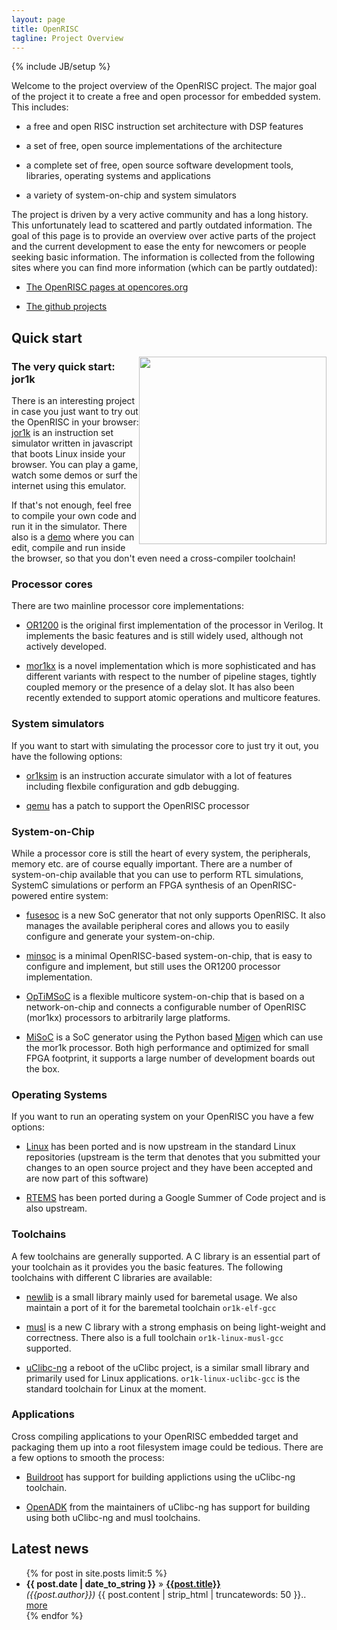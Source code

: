 ```yaml
---
layout: page
title: OpenRISC
tagline: Project Overview
---
```

{% include JB/setup %}

Welcome to the project overview of the OpenRISC project. The major
goal of the project it to create a free and open processor for
embedded system. This includes:

- a free and open RISC instruction set architecture with DSP features

- a set of free, open source implementations of the architecture

- a complete set of free, open source software development tools,
  libraries, operating systems and applications

- a variety of system-on-chip and system simulators

The project is driven by a very active community and has a long
history. This unfortunately lead to scattered and partly outdated
information. The goal of this page is to provide an overview over
active parts of the project and the current development to ease the
enty for newcomers or people seeking basic information. The
information is collected from the following sites where you can find
more information (which can be partly outdated):

- [The OpenRISC pages at opencores.org](http://opencores.org/or1k/Main_Page)

- [The github projects](https://www.github.com/openrisc)

## Quick start

<div style="float: right">
    <img src="{{ BASE_PATH }}/assets/jor1k-screenshot.png" width="300px" margin="10px"/>
</div>

### The very quick start: jor1k

There is an interesting project in case you just want to try out the
OpenRISC in your browser: [jor1k](http://s-macke.github.io/jor1k/) is
an instruction set simulator written in javascript that boots Linux
inside your browser. You can play a game, watch some demos or surf the
internet using this emulator.

If that's not enough, feel free to compile your own code and run it in
the simulator. There also is a <a
href="http://s-macke.github.io/jor1k/demos/compile.html">demo</a>
where you can edit, compile and run inside the browser, so that you
don't even need a cross-compiler toolchain!

### Processor cores

There are two mainline processor core implementations:

- [OR1200]({{BASE_PATH}}/implementations.html#OR1200) is the original first
  implementation of the processor in Verilog. It implements the basic
  features and is still widely used, although not actively developed.

- [mor1kx]({{BASE_PATH}}/implementations.html#mor1kx) is a novel
  implementation which is more sophisticated and has different
  variants with respect to the number of pipeline stages, tightly
  coupled memory or the presence of a delay slot. It has also been
  recently extended to support atomic operations and multicore
  features.

### System simulators

If you want to start with simulating the processor core to just try it
out, you have the following options:

- [or1ksim]({{BASE_PATH}}/implementations.html#or1ksim) is an
  instruction accurate simulator with a lot of features including
  flexbile configuration and gdb debugging.

- [qemu]({{BASE_PATH}}/implementations.html#qemu) has a patch to
  support the OpenRISC processor

### System-on-Chip

While a processor core is still the heart of every system, the
peripherals, memory etc. are of course equally important. There are a
number of system-on-chip available that you can use to perform RTL
simulations, SystemC simulations or perform an FPGA synthesis of an
OpenRISC-powered entire system:

- [fusesoc]({{BASE_PATH}}/soc.html#fusesoc) is a new SoC generator
  that not only supports OpenRISC. It also manages the available
  peripheral cores and allows you to easily configure and generate
  your system-on-chip.

- [minsoc]({{BASE_PATH}}/soc.html#minsoc) is a minimal OpenRISC-based
  system-on-chip, that is easy to configure and implement, but still
  uses the OR1200 processor implementation.

- [OpTiMSoC]({{BASE_PATH}}/soc.html#optimsoc) is a flexible multicore
  system-on-chip that is based on a network-on-chip and connects a
  configurable number of OpenRISC (mor1kx) processors to arbitrarily
  large platforms.

 - [MiSoC]({{BASE_PATH}}/soc.html#misoc) is a SoC generator using the
   Python based [Migen](https://m-labs.hk/gateware.html) which
   can use the mor1k processor. Both high performance and optimized
   for small FPGA footprint, it supports a large number of development
   boards out the box.

### Operating Systems

If you want to run an operating system on your OpenRISC you have a few
options:

- [Linux]({{BASE_PATH}}/software.html#linux) has been ported and is
  now upstream in the standard Linux repositories (upstream is the
  term that denotes that you submitted your changes to an open source
  project and they have been accepted and are now part of this
  software)

- [RTEMS]({{BASE_PATH}}/software.html#rtems) has been ported during a
  Google Summer of Code project and is also upstream.

### Toolchains

A few toolchains are generally supported. A C library is an essential
part of your toolchain as it provides you the basic features. The
following toolchains with different C libraries are available:

- [newlib]({{BASE_PATH}}/software.html#newlib-toolchain) is a small
  library mainly used for baremetal usage. We also maintain a port of
  it for the baremetal toolchain `or1k-elf-gcc`

- [musl]({{BASE_PATH}}/software.html#musl-toolchain) is a new C library with a
  strong emphasis on being light-weight and correctness. There also
  is a full toolchain `or1k-linux-musl-gcc` supported.

- [uClibc-ng]({{BASE_PATH}}/software.html#uclibc-ng-toolchain) a reboot of the
  uClibc project, is a similar small library and primarily used for Linux
  applications.  `or1k-linux-uclibc-gcc` is the standard toolchain for Linux
  at the moment.

### Applications

Cross compiling applications to your OpenRISC embedded target and packaging
them up into a root filesystem image could be tedious.  There are a few
options to smooth the process:

- [Buildroot]({{BASE_PATH}}/software.html#buildroot) has support for building
  applictions using the uClibc-ng toolchain.

- [OpenADK]({{BASE_PATH}}/software.html#openadk) from the maintainers of uClibc-ng
  has support for building using both uClibc-ng and musl toolchains.

## Latest news
<ul class="posts">  
  {% for post in site.posts limit:5 %}  
    <li>  
      <span><b>{{ post.date | date_to_string }}</b></span> &raquo;  
      <a href="{{ BASE_PATH }}{{ post.url }}">  
      <b>{{post.title}}</b></a><br/>
      <i>({{post.author}})</i> {{ post.content | strip_html | truncatewords: 50 }}..
      <a href="{{ BASE_PATH }}{{ post.url }}">  
      more</a><br/>
    </li>
  {% endfor %}  
</ul>

